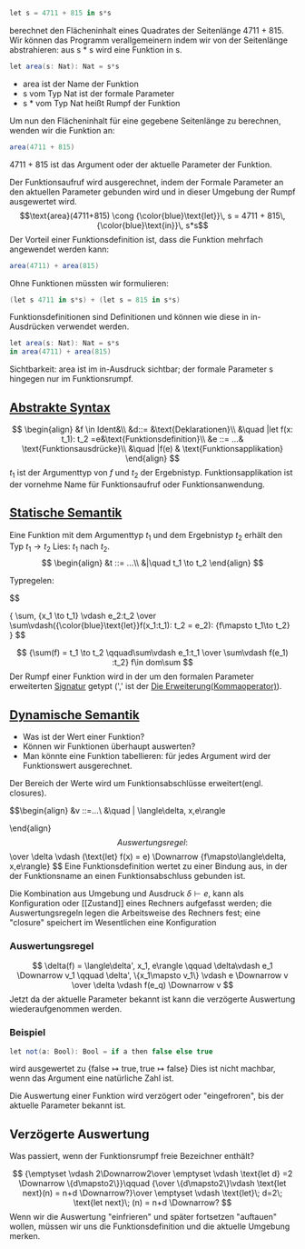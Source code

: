 ```csharp
let s = 4711 + 815 in s*s 
```
berechnet den Flächeninhalt eines Quadrates der Seitenlänge 4711 + 815.
Wir können das Programm verallgemeinern indem wir von der Seitenlänge abstrahieren: aus s * s wird eine Funktion in s.

```csharp
let area(s: Nat): Nat = s*s
```

- area ist der Name der Funktion
- s vom Typ Nat ist der formale Parameter
- s * vom Typ Nat heißt Rumpf der Funktion

Um nun den Flächeninhalt für eine gegebene Seitenlänge zu berechnen, wenden wir die Funktion an:
```csharp
area(4711 + 815)
```

4711 + 815 ist das Argument oder der aktuelle Parameter der Funktion.

Der Funktionsaufruf wird ausgerechnet, indem der Formale Parameter an den aktuellen Parameter gebunden wird und in dieser Umgebung der Rumpf ausgewertet wird.
$$\text{area}(4711+815) \cong {\color{blue}\text{let}}\, s = 4711 + 815\, {\color{blue}\text{in}}\, s*s$$
Der Vorteil einer Funktionsdefinition ist, dass die Funktion mehrfach angewendet werden kann: 
```csharp
area(4711) + area(815)
```

Ohne Funktionen müssten wir formulieren:

```csharp
(let s 4711 in s*s) + (let s = 815 in s*s)
```

Funktionsdefinitionen sind Definitionen und können wie diese in in-Ausdrücken verwendet werden.

```csharp
let area(s: Nat): Nat = s*s
in area(4711) + area(815)
```

Sichtbarkeit: area ist im in-Ausdruck sichtbar; der formale Parameter s hingegen nur im Funktionsrumpf.

## [Abstrakte Syntax](Syntax.md#Abstrakte%20Syntax)

$$
\begin{align}
&f \in Ident&\\
&d::= &\text{Deklarationen}\\
&\quad |let f(x: t_1): t_2 =e&\text{Funktionsdefinition}\\
&e ::= ...& \text{Funktionsausdrücke}\\
&\quad |f(e) & \text{Funktionsapplikation}
\end{align}
$$
$t_1$ ist der Argumenttyp von $f$ und $t_2$ der Ergebnistyp.
Funktionsapplikation ist der vornehme Name für Funktionsaufruf oder Funktionsanwendung.


## [Statische Semantik](Semantik.md#Statische%20Semantik)
Eine Funktion mit dem Argumenttyp $t_1$ und dem Ergebnistyp $t_2$ erhält den Typ $t_1\to t_2$ Lies: $t_1$ nach $t_2$.
$$
\begin{align}
&t ::= ...\\
&|\quad t_1 \to t_2
\end{align}
$$

Typregelen:

$$

{ \sum, \{x_1 \to t_1\} \vdash e_2:t_2 \over
\sum\vdash({\color{blue}\text{let}}f(x_1:t_1): t_2 = e_2): \{f\mapsto t_1\to t_2\}
}
$$



$$
{\sum(f) = t_1 \to t_2 \qquad\sum\vdash e_1:t_1 \over \sum\vdash f(e_1) :t_2} f\in dom\sum
$$
Der Rumpf einer Funktion wird in der um den formalen Parameter erweiterten [Signatur](Signatur.md) getypt (',' ist der [Die Erweiterung(Kommaoperator)](Endliche%20Abbildungen.md#Die%20Erweiterung(Kommaoperator))).

## [Dynamische Semantik](Semantik.md#Dynamische%20Semantik)

- Was ist der Wert einer Funktion?
- Können wir Funktionen überhaupt auswerten?
- Man könnte eine Funktion tabellieren: für jedes Argument wird der Funktionswert ausgerechnet. 

Der Bereich der Werte wird um Funktionsabschlüsse erweitert(engl. closures).

$$\begin{align}
&v ::=...\\
&\quad | \langle\delta, x,e\rangle

\end{align}$$
Auswertungsregel:
$$
\over \delta \vdash (\text{let} f(x) = e) \Downarrow \{f\mapsto\langle\delta, x,e\rangle\}
$$
Eine Funktionsdefinition wertet zu einer Bindung aus, in der der Funktionsname an einen Funktionsabschluss gebunden ist.

Die Kombination aus Umgebung und Ausdruck $\delta \vdash e$, kann als Konfiguration oder [[Zustand]] eines Rechners aufgefasst werden; die Auswertungsregeln legen die Arbeitsweise des Rechners fest; eine "closure" speichert im Wesentlichen eine Konfiguration
### Auswertungsregel
$$
\delta(f) = \langle\delta', x_1, e\rangle \qquad \delta\vdash e_1 \Downarrow v_1 \qquad \delta', \{x_1\mapsto v_1\} \vdash e \Downarrow v \over \delta \vdash f(e_q) \Downarrow v
$$
Jetzt da der aktuelle Parameter bekannt ist kann die verzögerte Auswertung wiederaufgenommen werden.

### Beispiel
```csharp
let not(a: Bool): Bool = if a then false else true
```
wird ausgewertet zu
$\{\text{false} \mapsto \text{true}, \text{true} \mapsto \text{false}\}$
Dies ist nicht machbar, wenn das Argument eine natürliche Zahl ist.

Die Auswertung einer Funktion wird verzögert oder "eingefroren", bis der aktuelle Parameter bekannt ist.

## Verzögerte Auswertung
Was passiert, wenn der Funktionsrumpf freie Bezeichner enthält?

$$
{\emptyset \vdash 2\Downarrow2\over \emptyset \vdash \text{let d} =2 \Downarrow \{d\mapsto2\}}\qquad {\over \{d\mapsto2\}\vdash \text{let next}(n) = n+d \Downarrow?}\over \emptyset \vdash \text{let}\; d=2\; \text{let next}\; (n) = n+d \Downarrow?
$$
Wenn wir die Auswertung "einfrieren" und später fortsetzen "auftauen" wollen, müssen wir uns die Funktionsdefinition und die aktuelle Umgebung merken.



